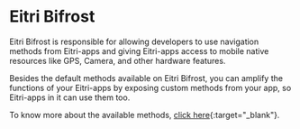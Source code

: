 # Eitri Bifrost

Eitri Bifrost is responsible for allowing developers to use navigation methods from Eitri-apps and giving Eitri-apps access to mobile native resources like GPS, Camera, and other hardware features.

Besides the default methods available on Eitri Bifrost, you can amplify the functions of your Eitri-apps by exposing custom methods from your app, so Eitri-apps in it can use them too.

To know more about the available methods, [click here](https://cdn.83io.com.br/library/eitri-bifrost/doc/latest/){:target="_blank"}.
